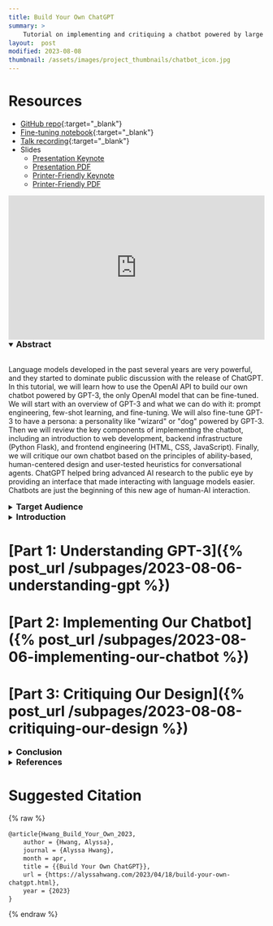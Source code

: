 ```yaml
---
title: Build Your Own ChatGPT
summary: >
    Tutorial on implementing and critiquing a chatbot powered by large language models, written for my PhD candidacy exam.
layout:  post
modified: 2023-08-08
thumbnail: /assets/images/project_thumbnails/chatbot_icon.jpg
---
```

<style>
.responsive-wrap iframe {
    max-width: 100%; aspect-ratio: 16 / 9;
}
h3 {
    display: inline;
}
figure > * {
    margin: 0 auto 0.55em;
}
figcaption {
    text-align: center;
}
ol {
    list-style: none;
    counter-reset: ref-counter;
}
ol li:nth-of-type(1) {
    font-weight: normal;
}
ol li{
    position: relative;
    list-style: none;
    margin-left: 1em; 
    padding-left: 0px;
    counter-increment: ref-counter;
    padding-bottom: 5px;
}
ol li:before {
    position: absolute;
    left: -2em;
    content: "[" counter(ref-counter) "] ";
}
</style>
 <script>
    window.addEventListener("load", (event) => {
        if (window.location.href.includes("#conclusion")) {
            var b = document.querySelectorAll("details#conclusion");
            console.log(b);
            b[0].open = true;
        }
    })
    
</script>

# Resources
- [GitHub repo](https://github.com/ahwang16/gpt3-chatbot){:target="_blank"}
- [Fine-tuning notebook](https://github.com/ahwang16/gpt3-chatbot/blob/master/Finetune_GPT_3_for_Persona_Chatbot.ipynb){:target="_blank"}
- [Talk recording](https://www.youtube.com/watch?v=RrGXDKZcCN4){:target="_blank"}
- Slides
    - [Presentation Keynote](/assets/files/project_resources/Build%20Your%20Own%20ChatGPT%20Presentation.key)
    - [Presentation PDF](/assets/files/project_resources/Build%20Your%20Own%20ChatGPT%20Presentation.pdf)
    - [Printer-Friendly Keynote](/assets/files/project_resources/Build%20Your%20Own%20ChatGPT%20Printer-Friendly.key)
    - [Printer-Friendly PDF](/assets/files/project_resources/Build%20Your%20Own%20ChatGPT%20Printer-Friendly.pdf)

<div class="responsive-wrap">
    <iframe width="100%" height="auto" src="https://www.youtube.com/embed/RrGXDKZcCN4" title="YouTube video player" frameborder="0" allow="accelerometer; autoplay; clipboard-write; encrypted-media; gyroscope; picture-in-picture; web-share" style="display: block; margin: 0 auto;" allowfullscreen></iframe>
</div>

<details open>
    <summary><h3>Abstract</h3></summary>
    <br>
    <p>
        Language models developed in the past several years are very powerful, and they started to dominate public discussion with the release of ChatGPT. In this tutorial, we will learn how to use the OpenAI API to build our own chatbot powered by GPT-3, the only OpenAI model that can be fine-tuned. We will start with an overview of GPT-3 and what we can do with it: prompt engineering, few-shot learning, and fine-tuning. We will also fine-tune GPT-3 to have a persona: a personality like "wizard" or "dog" powered by GPT-3. Then we will review the key components of implementing the chatbot, including an introduction to web development, backend infrastructure (Python Flask), and frontend engineering (HTML, CSS, JavaScript). Finally, we will critique our own chatbot based on the principles of ability-based, human-centered design and user-tested heuristics for conversational agents. ChatGPT helped bring advanced AI research to the public eye by providing an interface that made interacting with language models easier. Chatbots are just the beginning of this new age of human-AI interaction.
    </p>
</details>

<details>
    <summary><h3>Target Audience</h3></summary>
    <br>
    <p>
        This tutorial is intended for early-career computer science PhD students with an introductory background in Natural Language Processing. It will be particularly interesting for NLP researchers who are interested in learning more about Human-Computer Interaction. Audience members should be comfortable with Python and ready to pick up key concepts of JavaScript, HTML, and CSS as they are presented.
    </p>
</details>

<details style="margin-bottom: 0.5em;">
    <summary><h3>Introduction</h3></summary>
    <br>
    <figure>
        <img src="/assets/images/build_your_own_chatgpt/wizard.gif" alt="Demonstration of the chatbot we will build. It contains a home screen that allows the user to choose the persona, model, and temperature. It then leads to a simple text-based interface.">
        <figcaption>An overview of the chatbot.</figcaption>
    </figure>
    <p>
        Recent work in natural language processing (NLP), programming tools, and design have made state-of-the-art research more accessible than ever. In this tutorial, we will be building and critiquing a chatbot powered by GPT-3 as a novice-friendly introduction to human-AI interaction. GPT-3 was launched by OpenAI, the same company that recently released ChatGPT. A recent predecessor of ChatGPT, GPT-3 is one of the most powerful language models on a variety of natural-language tasks. It is also the only OpenAI model that is available for fine-tuning. In this tutorial, we'll learn how to use the OpenAI API to build a chatbot powered by GPT-3. The true magic of this tutorial is its flexibility: by swapping out the prompting method or language model on the backend, anyone can make a chatbot powered by anything for any use case.
    </p>
    <p>
        Our chatbot is a web app containing two pages. The first is the home page, which welcomes the user and allows them to choose a persona, OpenAI model, and temperature parameter for the model. The persona is a personality like "wizard" or "dog" that the model will emulate. The temperature is one control for the variability of the text the model outputs. The second page is the chatbot interface page, where the user chats with the GPT-3 persona. We will walk through the key parts of the Python backend and JavaScript/HTML/CSS frontend together, and the full codebase is provided in a <a href="https://github.com/ahwang16/gpt3-chatbot">public GitHub repository</a>. This tutorial is designed for researchers without much web development experience who want to spin up a prototype to evaluate a variety of interaction methods as quickly as possible. This is one way, not necessarily the best way, to build a visual interface from scratch.
    </p>
    <p>
        After we build our chatbot, we will critique its design. Thoughtfully evaluating our prototypes is an important part of the design process. Designing, prototyping, evaluating, and repeating the whole process in small, iterative steps is a core part of human-computer interaction (HCI) research as a whole. In HCI, we focus on understanding how people want to use the technology we create. In this tutorial, we will start the design critique by learning about the fundamental principles of human-centered and ability-based design. Then we will dive into specific guidelines for conversational agents that have been thoughtfully evaluated through user-centered research. Whether it is with a chatbot, voice assistant, or even voice-enabled navigation system, we have been talking with language models for quite some time. This tutorial aims to explain important concepts from human-computer interaction and natural language processing to help all of us understand, build, and critique AI systems easier.
    </p>
</details>

# [Part 1: Understanding GPT-3]({% post_url /subpages/2023-08-06-understanding-gpt %})

# [Part 2: Implementing Our Chatbot]({% post_url /subpages/2023-08-06-implementing-our-chatbot %})

# [Part 3: Critiquing Our Design]({% post_url /subpages/2023-08-08-critiquing-our-design %})

<details id="conclusion">
    <summary><a name="conclusion" style="color: black; text-decoration: none;"><h3>Conclusion</h3></a></summary>
    <br>
    <p>
        We covered a lot of ground in this tutorial: we reviewed the basics of GPT-3, walked through the codebase for the chatbot, and critiqued the design of our final product. In the iterative design process, however, a product is never truly finished. We can keep building and critiquing forever. We can swap out the language model, try different prompting techniques, fine-tune on different datasets, focus on specific user needs, and so on. This process gives us many opportunities to consider both machine-centered and human-centered components of NLP and HCI. <em>How can we incorporate NLP technology into thoughtfully designed interfaces? How can we incorporate HCI methods to develop language models worth using?</em>
    </p>
    <p>
        These two questions are more important now than ever, as language models become capable of generating increasingly complex output. Some output is so good that humans have trouble identifying if it was written by a human or a machine (Dugan et al., 2023). Evaluating if a piece of text is "good"—subjectively valid, useful, helpful—is an inherently human-centered issue that is central to evaluating current models that can answer complex questions, write essays, debug code, and more (OpenAI, 2022). Today, NLP and HCI can produce incredible technology that we barely imagined possible even a year ago. I invite you to keep building and evaluating, over and over again. Iteratively. Together.
    </p>
</details>

<details>
    <summary><h3>References</h3></summary>
    <br>
    <ol>
        <li>Saleema Amershi, Dan Weld, Mihaela Vorvoreanu, Adam Fourney, Besmira Nushi, Penny Collisson, Jina Suh, Shamsi Iqbal, Paul N. Bennett, Kori Inkpen, Jaime Teevan, Ruth Kikin-Gil, and Eric Horvitz. 2019. Guidelines for Human-AI Interaction. In <i>Proceedings of the 2019 CHI Conference on Human Factors in Computing Systems</i>, pages 1–13, Glasgow, Scotland, UK. ACM.</li>
        <li>Tom B. Brown, Benjamin Mann, Nick Ryder, Melanie Subbiah, Jared Kaplan, Prafulla Dhariwal, Arvind Neelakantan, Pranav Shyam, Girish Sastry, Amanda Askell, Sandhini Agarwal, Ariel Herbert-Voss, Gretchen Krueger, Tom Henighan, Rewon Child, Aditya Ramesh, Daniel M. Ziegler, Jeffrey Wu, Clemens Winter, et al. 2020. Language Models are Few-Shot Learners. <i>arXiv:2005.14165 [cs]</i>. arXiv: 2005.14165.</li>
        <li>Nicola Dell and Neha Kumar. 2016. The Ins and Outs of HCI for Development. In <i>Proceedings of the 2016 CHI Conference on Human Factors in Computing Systems</i>, pages 2220–2232, New York, NY, USA. Association for Computing Machinery.</li>
        <li>Liam Dugan, Daphne Ippolito, Arun Kirubarajan, Sherry Shi, and Chris Callison-Burch. 2023. Real or Fake Text?: Investigating Human Ability to Detect Boundaries Between Human-Written and Machine-Generated Text. In <i>Proceedings of the 2023 AAAI Conference on Artificial Intelligence</i>.</li>
        <li>Mohit Jain, Pratyush Kumar, Ramachandra Kota, and Shwetak N. Patel. 2018. Evaluating and Informing the Design of Chatbots. In <i>Proceedings of the 2018 Designing Interactive Systems Conference</i>, pages 895–906, New York, NY, USA. Association for Computing Machinery.</li>
        <li>Tuan Manh Lai, Quan Hung Tran, Trung Bui, and Daisuke Kihara. 2020. A Simple But Effective Bert Model for Dialog State Tracking on Resource-Limited Systems. In <i>ICASSP 2020--2020 IEEE International Conference on Acoustics, Speech and Signal Processing (ICASSP)</i>, pages 8034--8038.</li>
        <li>Raina Langevin, Ross J Lordon, Thi Avrahami, Benjamin R. Cowan, Tad Hirsch, and Gary Hsieh. 2021. Heuristic Evaluation of Conversational Agents. In <i>Proceedings of the 2021 CHI Conference on Human Factors in Computing Systems</i>, pages 1–-15. Association for Computing Machinery, New York, NY, USA.</li>
        <li>Vivian Liu and Lydia B Chilton. 2022. Design Guidelines for Prompt Engineering Text-to-Image Generative Models. In <i>Proceedings of the 2022 CHI Conference on Human Factors in Computing Systems</i>, pages 1–-23, New York, NY, USA. Association for Computing Machinery.</li>
        <li>Xiao Liu, Yanan Zheng, Zhengxiao Du, Ming Ding, Yujie Qian, Zhilin Yang, and Jie Tang. 2021. GPT Understands, Too. number: arXiv:2103.10385arXiv:2103.10385 [cs].</li>
        <li>Ronald L. Mace. 1998. Universal Design in Housing. <i>Assistive Technology</i>, 10(1):21–28.</li>
        <li>Jakob Nielsen and Rolf Molich. 1990. Heuristic evaluation of user interfaces. In <i>Proceedings of the SIGCHI Conference on Human Factors in Computing Systems</i>, pages 249--256, New York, NY, USA. Association for Computing Machinery.</li>
        <li>Don Norman. 2013a. The Psychopathology of Everyday Things. In <i>The Design of Everyday Things</i>. Basic Books.</li>
        <li>Donald A. Norman. 2013b. <i>The Design of Everyday Things</i>. Basic Books, New York, New York, Revised and expanded edition.</li>
        <li>OpenAI. 2022. ChatGPT: Optimizing Language Models for Dialogue.</li>
        <li>Long Ouyang, Jeff Wu, Xu Jiang, Diogo Almeida, Carroll L Wainwright, Pamela Mishkin, Chong Zhang, Sandhini Agarwal, Katarina Slama, Alex Ray, and others. 2022. Training language models to follow instructions with human feedback. <i>arXiv preprint arXiv:2203.02155</i>.</li>
        <li>Laria Reynolds and Kyle McDonell. 2021. Prompt Programming for Large Language Models: Beyond the Few-Shot Paradigm. In <i>Extended Abstracts of the 2021 CHI Conference on Human Factors in Computing Systems</i>, pages 1–-7, New York, NY, USA. Association for Computing Machinery.</li>
        <li>Geovana Ramos Sousa Silva and Edna Dias Canedo. 2022. Towards User-Centric Guidelines for Chatbot Conversational Design. <i>International Journal of Human–Computer Interaction</i>, 0(0):1–23.</li>
        <li>Marita Skjuve, Asbjørn Følstad, and Petter Bae Brandtzæg. 2023. The User Experience of ChatGPT: Findings From a Questionnaire Study of Early Users. In <i>Proceedings of the 5th Conference on Conversational User Interfaces (CUI ’23)</i>, Eindhoven, Netherlands. Association for Computing Machinery.</li>
        <li>Hendrik Strobelt, Daniela Oelke, Bum Chul Kwon, Tobias Schreck, and Hanspeter Pfister. 2016. Guidelines for Effective Usage of Text Highlighting Techniques. <i>IEEE Transactions on Visualization and Computer Graphics</i>, 22(1):489–498.</li>
        <li>Hariharan Subramonyam and Eytan Adar. 2019. SmartCues: A Multitouch Query Approach for Details-on-Demand through Dynamically Computed Overlays. <i>IEEE Transactions on Visualization and Computer Graphics</i>, 25(1):597–607.</li>
        <li>Jack Urbanek, Angela Fan, Siddharth Karamcheti, Saachi Jain, Samuel Humeau, Emily Dinan, Tim Rocktäschel, Douwe Kiela, Arthur Szlam, and Jason Weston. 2019. Learning to Speak and Act in a Fantasy Text Adventure Game. number: arXiv:1903.03094arXiv:1903.03094 [cs].</li>
        <li>Jacob O. Wobbrock, Krzysztof Z. Gajos, Shaun K. Kane, and Gregg C. Vanderheiden. 2018. Ability-Based Design. <i>Communications of the ACM</i>, 61(6):62–71.</li>
        <li>Xiaohan Yang, Eduardo Peynetti, Vasco Meerman, and Chris Tanner. 2022. What GPT Knows About Who is Who. number: arXiv:2205.07407arXiv:2205.07407 [cs].</li>
        <li>Su-Fang Yeh, Meng-Hsin Wu, Tze-Yu Chen, Yen-Chun Lin, XiJing Chang, You-Hsuan Chiang, and Yung-Ju Chang. 2022. How to Guide Task-oriented Chatbot Users, and When: A Mixed-methods Study of Combinations of Chatbot Guidance Types and Timings. In <i>Proceedings of the 2022 CHI Conference on Human Factors in Computing Systems</i>, pages 1–16, New York, NY, USA. Association for Computing Machinery.</li>
        <li>J.D. Zamfirescu-Pereira, Heather Wei, Amy Xiao, Kitty Gu, Grace Jung, Matthew G Lee, Bjoern Hartmann, and Qian Yang. 2023. Herding AI Cats: Lessons from Designing a Chatbot by Prompting GPT-3. In <i>Proceedings of the 2023 ACM Designing Interactive Systems Conference</i>, pages 2206–2220, New York, NY, USA. Association for Computing Machinery.</li>
        <li>Victor Zhong, Caiming Xiong, and Richard Socher. 2018. Global-Locally Self-Attentive Dialogue State Tracker. arXiv:1805.09655 [cs].</li>
    </ol>
</details>


# Suggested Citation
{% raw %}
```
@article{Hwang_Build_Your_Own_2023,
    author = {Hwang, Alyssa},
    journal = {Alyssa Hwang},
    month = apr,
    title = {{Build Your Own ChatGPT}},
    url = {https://alyssahwang.com/2023/04/18/build-your-own-chatgpt.html},
    year = {2023}
}
```
{% endraw %}
